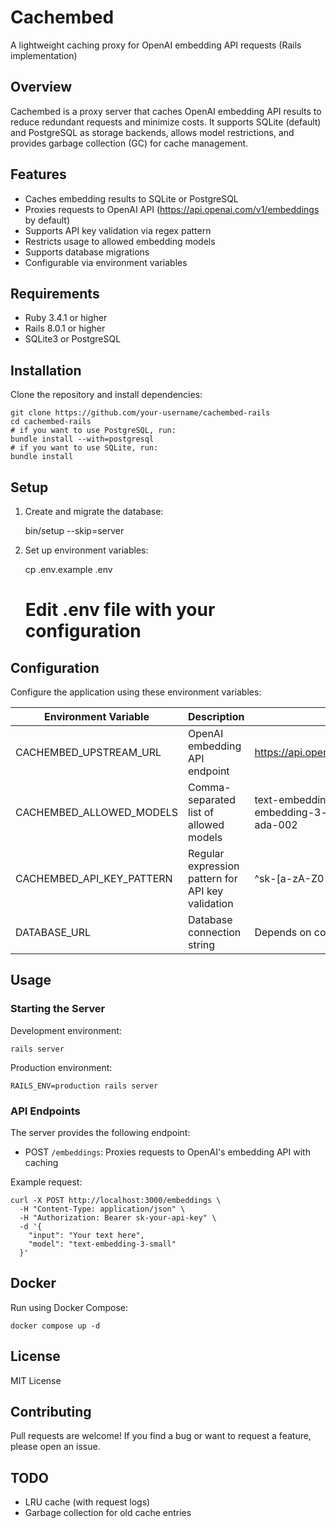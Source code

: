 # Cachembed

A lightweight caching proxy for OpenAI embedding API requests (Rails implementation)

## Overview

Cachembed is a proxy server that caches OpenAI embedding API results to reduce redundant requests and minimize costs. It supports SQLite (default) and PostgreSQL as storage backends, allows model restrictions, and provides garbage collection (GC) for cache management.

## Features

- Caches embedding results to SQLite or PostgreSQL
- Proxies requests to OpenAI API (https://api.openai.com/v1/embeddings by default)
- Supports API key validation via regex pattern
- Restricts usage to allowed embedding models
- Supports database migrations
- Configurable via environment variables

## Requirements

* Ruby 3.4.1 or higher
* Rails 8.0.1 or higher
* SQLite3 or PostgreSQL

## Installation

Clone the repository and install dependencies:

    git clone https://github.com/your-username/cachembed-rails
    cd cachembed-rails
    # if you want to use PostgreSQL, run:
    bundle install --with=postgresql
    # if you want to use SQLite, run:
    bundle install

## Setup

1. Create and migrate the database:

    bin/setup --skip=server

2. Set up environment variables:

    cp .env.example .env
    # Edit .env file with your configuration

## Configuration

Configure the application using these environment variables:

| Environment Variable | Description | Default |
|---------------------|-------------|----------|
| CACHEMBED_UPSTREAM_URL | OpenAI embedding API endpoint | https://api.openai.com/v1/embeddings |
| CACHEMBED_ALLOWED_MODELS | Comma-separated list of allowed models | text-embedding-3-small,text-embedding-3-large,text-embedding-ada-002 |
| CACHEMBED_API_KEY_PATTERN | Regular expression pattern for API key validation | ^sk-[a-zA-Z0-9_-]+$ |
| DATABASE_URL | Database connection string | Depends on config/database.yml |

## Usage

### Starting the Server

Development environment:

    rails server

Production environment:

    RAILS_ENV=production rails server

### API Endpoints

The server provides the following endpoint:

- POST `/embeddings`: Proxies requests to OpenAI's embedding API with caching

Example request:

    curl -X POST http://localhost:3000/embeddings \
      -H "Content-Type: application/json" \
      -H "Authorization: Bearer sk-your-api-key" \
      -d '{
        "input": "Your text here",
        "model": "text-embedding-3-small"
      }'

## Docker

Run using Docker Compose:

    docker compose up -d

## License

MIT License

## Contributing

Pull requests are welcome! If you find a bug or want to request a feature, please open an issue.

## TODO

- LRU cache (with request logs)
- Garbage collection for old cache entries
